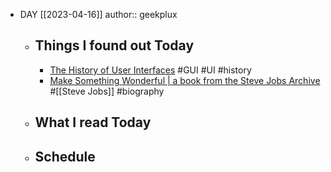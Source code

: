 - DAY [[2023-04-16]]
  author:: geekplux
	- ## Things I found out Today
		- [The History of User Interfaces](https://history.user-interface.io) #GUI #UI #history
		- [Make Something Wonderful | a book from the Steve Jobs Archive](https://stevejobsarchive.com/book) #[[Steve Jobs]] #biography
	- ## What I read Today
	- ## Schedule